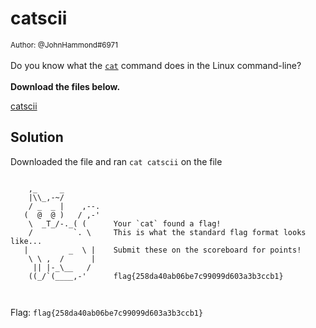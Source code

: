 # catscii

<div class="mb-2 challenge-description"><small>Author: @JohnHammond#6971</small><br><br>Do you know what the <a href="https://en.wikipedia.org/wiki/Cat_(Unix)"><code>cat</code></a> command does in the Linux command-line? <br><br> <b>Download the files below.</b>
</div>

[catscii](../files/catscii)

## Solution

Downloaded the file and ran `cat catscii` on the file

```

    ,_     _
    |\\_,-~/
    / _  _ |    ,--.
   (  @  @ )   / ,-'
    \  _T_/-._( (      Your `cat` found a flag! 
    /         `. \     This is what the standard flag format looks like...
   |         _  \ |    Submit these on the scoreboard for points!
    \ \ ,  /      |
     || |-_\__   /
    ((_/`(____,-'      flag{258da40ab06be7c99099d603a3b3ccb1}

                         
```
Flag: `flag{258da40ab06be7c99099d603a3b3ccb1}`
